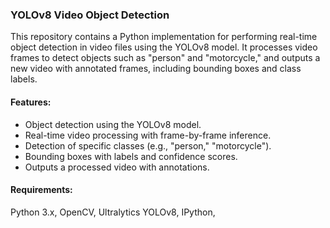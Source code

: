 ### YOLOv8 Video Object Detection

This repository contains a Python implementation for performing real-time object detection in video files using the YOLOv8 model. It processes video frames to detect objects such as "person" and "motorcycle," and outputs a new video with annotated frames, including bounding boxes and class labels.

#### Features:
- Object detection using the YOLOv8 model.
- Real-time video processing with frame-by-frame inference.
- Detection of specific classes (e.g., "person," "motorcycle").
- Bounding boxes with labels and confidence scores.
- Outputs a processed video with annotations.

#### Requirements:
Python 3.x,
OpenCV,
Ultralytics YOLOv8,
IPython,
